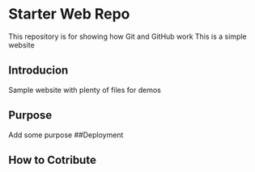 # Starter Web Repo

This repository is for showing how Git and GitHub work
This is a simple website
## Introducion

Sample website with plenty of files for demos

## Purpose
Add some purpose
##Deployment

## How to Cotribute